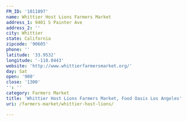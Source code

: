 ```yaml
---
FM_ID: '1011897'
name: Whittier Host Lions Farmers Market
address_1: 9401 S Painter Ave
address_2: ''
city: Whittier
state: California
zipcode: '90605'
phone: ''
latitude: '33.9532'
longitude: '-118.0443'
website: 'http://www.whittierfarmersmarket.org/'
day: Sat
open: '900'
close: '1300'
'': ''
category: Farmers Market
title: 'Whittier Host Lions Farmers Market, Food Oasis Los Angeles'
uri: /farmers-market/whittier-host-lions/

---
```

